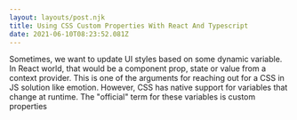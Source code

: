 ```yaml
---
layout: layouts/post.njk
title: Using CSS Custom Properties With React And Typescript
date: 2021-06-10T08:23:52.081Z
---
```

Sometimes, we want to update UI styles based on some dynamic variable. In React world, that would be a component prop, state or value from a context provider. This is one of the arguments for reaching out for a CSS in JS solution like emotion. However, CSS has native support for variables that change at runtime. The "official" term for these variables is custom properties